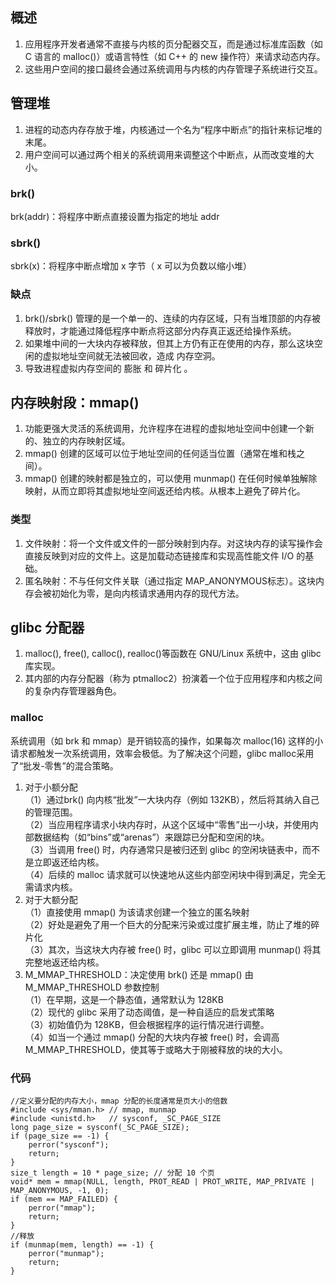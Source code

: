 ## 概述
1. 应用程序开发者通常不直接与内核的页分配器交互，而是通过标准库函数（如 C 语言的 malloc()）或语言特性（如 C++ 的 new 操作符）来请求动态内存。
2. 这些用户空间的接口最终会通过系统调用与内核的内存管理子系统进行交互。
## 管理堆
1. 进程的动态内存存放于堆，内核通过一个名为“程序中断点”的指针来标记堆的末尾。
2. 用户空间可以通过两个相关的系统调用来调整这个中断点，从而改变堆的大小。
### brk()
brk(addr)：将程序中断点直接设置为指定的地址 addr 
### sbrk()
sbrk(x)：将程序中断点增加 x 字节（ x 可以为负数以缩小堆）
### 缺点
1. brk()/sbrk() 管理的是一个单一的、连续的内存区域，只有当堆顶部的内存被释放时，才能通过降低程序中断点将这部分内存真正返还给操作系统。
2. 如果堆中间的一大块内存被释放，但其上方仍有正在使用的内存，那么这块空闲的虚拟地址空间就无法被回收，造成 内存空洞。
3. 导致进程虚拟内存空间的 膨胀 和 碎片化 。
## 内存映射段：mmap()
1. 功能更强大灵活的系统调用，允许程序在进程的虚拟地址空间中创建一个新的、独立的内存映射区域。
2. mmap() 创建的区域可以位于地址空间的任何适当位置（通常在堆和栈之间）。
3. mmap() 创建的映射都是独立的，可以使用 munmap() 在任何时候单独解除映射，从而立即将其虚拟地址空间返还给内核。从根本上避免了碎片化。
### 类型
1. 文件映射：将一个文件或文件的一部分映射到内存。对这块内存的读写操作会直接反映到对应的文件上。这是加载动态链接库和实现高性能文件 I/O 的基础。   
2. 匿名映射：不与任何文件关联（通过指定 MAP_ANONYMOUS标志）。这块内存会被初始化为零，是向内核请求通用内存的现代方法。

## glibc 分配器
1. malloc(), free(), calloc(), realloc()等函数在 GNU/Linux 系统中，这由 glibc 库实现。
2. 其内部的内存分配器（称为 ptmalloc2）扮演着一个位于应用程序和内核之间的复杂内存管理器角色。
### malloc
系统调用（如 brk 和 mmap）是开销较高的操作，如果每次 malloc(16) 这样的小请求都触发一次系统调用，效率会极低。为了解决这个问题，glibc malloc采用了“批发-零售”的混合策略。
1. 对于小额分配\
（1）通过brk() 向内核“批发”一大块内存（例如 132KB），然后将其纳入自己的管理范围。\
（2）当应用程序请求小块内存时，从这个区域中“零售”出一小块，并使用内部数据结构（如“bins”或“arenas”）来跟踪已分配和空闲的块。\
（3）当调用 free() 时，内存通常只是被归还到 glibc 的空闲块链表中，而不是立即返还给内核。\
（4）后续的 malloc 请求就可以快速地从这些内部空闲块中得到满足，完全无需请求内核。
2. 对于大额分配\
（1）直接使用 mmap() 为该请求创建一个独立的匿名映射\
（2）好处是避免了用一个巨大的分配来污染或过度扩展主堆，防止了堆的碎片化\
（3）其次，当这块大内存被 free() 时，glibc 可以立即调用 munmap() 将其完整地返还给内核。
3. M_MMAP_THRESHOLD：决定使用 brk() 还是 mmap() 由 M_MMAP_THRESHOLD 参数控制\
（1）在早期，这是一个静态值，通常默认为 128KB\
（2）现代的 glibc 采用了动态阈值，是一种自适应的启发式策略\
（3）初始值仍为 128KB，但会根据程序的运行情况进行调整。\
（4）如当一个通过 mmap() 分配的大块内存被 free() 时，会调高 M_MMAP_THRESHOLD，使其等于或略大于刚被释放的块的大小。
### 代码
```
//定义要分配的内存大小，mmap 分配的长度通常是页大小的倍数
#include <sys/mman.h> // mmap, munmap
#include <unistd.h>   // sysconf, _SC_PAGE_SIZE
long page_size = sysconf(_SC_PAGE_SIZE);
if (page_size == -1) {
    perror("sysconf");
    return;
}
size_t length = 10 * page_size; // 分配 10 个页
void* mem = mmap(NULL, length, PROT_READ | PROT_WRITE, MAP_PRIVATE | MAP_ANONYMOUS, -1, 0);
if (mem == MAP_FAILED) {
    perror("mmap");
    return;
}
//释放
if (munmap(mem, length) == -1) {
    perror("munmap");
    return;
}
```